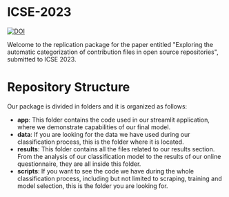 # ICSE-2023
[![DOI](https://zenodo.org/badge/202890143.svg)](https://zenodo.org/badge/latestdoi/202890143)

Welcome to the replication package for the paper entitled "Exploring the automatic categorization of contribution files in open source repositories", submitted to ICSE 2023. 

# Repository Structure 
Our package is divided in folders and it is organized as follows:
- **app**: This folder contains the code used in our streamlit application, where we demonstrate capabilities of our final model. 
- **data**: If you are looking for the data we have used during our classification process, this is the folder where it is located. 
- **results**: This folder contains all the files related to our results section. From the analysis of our classification model to the results of our online questionnaire, they are all inside this folder.
- **scripts**: If you want to see the code we have during the whole classification process, including but not limited to scraping, training and model selection, this is the folder you are looking for.
